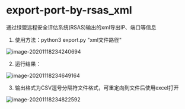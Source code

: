 # export-port-by-rsas_xml
通过绿盟远程安全评估系统(RSAS)输出的xml导出IP、端口等信息



1. 使用方法：python3 export.py "xml文件路径"

![image-20201118234240694](E:\Documents\python\export-port-by-rsas_xml\image-20201118234240694.png) 

2. 运行结果：

![image-20201118234649164](E:\Documents\python\export-port-by-rsas_xml\image-20201118234649164.png) 



3. 输出格式为CSV逗号分隔符文件格式，可重定向到文件后使用excel打开

![image-20201118234822592](E:\Documents\python\export-port-by-rsas_xml\image-20201118234822592.png) 